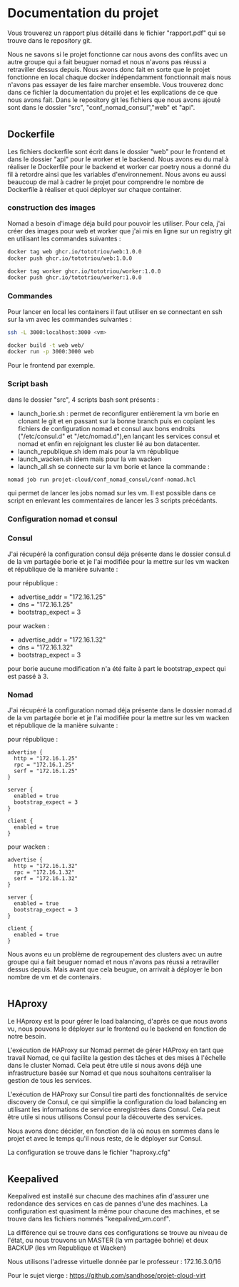 # Documentation du projet

Vous trouverez un rapport plus détaillé dans le fichier "rapport.pdf" qui se trouve dans le repository git.

Nous ne savons si le projet fonctionne car nous avons des conflits avec un autre groupe qui a fait beuguer nomad et nous n'avons pas réussi a retraviller dessus depuis. Nous avons donc fait en sorte que le projet fonctionne en local chaque docker indépendamment fonctionnait mais nous n'avons pas essayer de les faire marcher ensemble. Vous trouverez donc dans ce fichier la documentation du projet et les explications de ce que nous avons fait. Dans le repository git les fichiers que nous avons ajouté sont dans le dossier "src", "conf_nomad_consul","web" et "api".

#
## Dockerfile

Les fichiers dockerfile sont écrit dans le dossier "web" pour le frontend et dans le dossier "api" pour le worker et le backend.
Nous avons eu du mal à réaliser le Dockerfile pour le backend et worker car poetry nous a donné du fil à retordre ainsi que les variables d'environnement. Nous avons eu aussi beaucoup de mal à cadrer le projet pour comprendre le nombre de Dockerfile à réaliser et quoi déployer sur chaque container.


### construction des images

Nomad a besoin d'image déja build pour pouvoir les utiliser. Pour cela, j'ai créer des images pour web et worker que j'ai mis en ligne sur un registry git en utilisant les commandes suivantes :

```bash
docker tag web ghcr.io/tototriou/web:1.0.0
docker push ghcr.io/tototriou/web:1.0.0
```

```bash
docker tag worker ghcr.io/tototriou/worker:1.0.0
docker push ghcr.io/tototriou/worker:1.0.0
```

### Commandes 

Pour lancer en local les containers il faut utiliser en se connectant en ssh sur la vm avec les commandes suivantes :

```bash
ssh -L 3000:localhost:3000 <vm>
```

```bash
docker build -t web web/
docker run -p 3000:3000 web
```
Pour le frontend par exemple.


### Script bash

dans le dossier "src", 4 scripts bash sont présents :

- launch_borie.sh : permet de reconfigurer entièrement la vm borie en clonant le git et en passant sur la bonne branch puis en copiant les fichiers de configuration nomad et consul aux bons endroits ("/etc/consul.d" et "/etc/nomad.d"),en lançant les services consul et nomad et enfin en rejoignant les cluster lié au bon datacenter.
- launch_republique.sh idem mais pour la vm république
- launch_wacken.sh idem mais pour la vm wacken
- launch_all.sh se connecte sur la vm borie et lance la commande :

```bash
nomad job run projet-cloud/conf_nomad_consul/conf-nomad.hcl
```
qui permet de lancer les jobs nomad sur les vm. Il est possible dans ce script en enlevant les commentaires de lancer les 3 scripts précédants.


### Configuration nomad et consul

### Consul

J'ai récupéré la configuration consul déja présente dans le dossier consul.d de la vm partagée borie et je l'ai modifiée pour la mettre sur les vm wacken et république de la manière suivante :

pour république :

- advertise_addr = "172.16.1.25" 
- dns = "172.16.1.25"
- bootstrap_expect = 3

pour wacken :

- advertise_addr = "172.16.1.32"
- dns = "172.16.1.32"
- bootstrap_expect = 3

pour borie aucune modification n'a été faite à part le bootstrap_expect qui est passé à 3.

### Nomad

J'ai récupéré la configuration nomad déja présente dans le dossier nomad.d de la vm partagée borie et je l'ai modifiée pour la mettre sur les vm wacken et république de la manière suivante :

pour république :

```hcl
advertise {
  http = "172.16.1.25"
  rpc = "172.16.1.25"
  serf = "172.16.1.25"
}

server {
  enabled = true
  bootstrap_expect = 3
}

client {
  enabled = true
}
```

pour wacken :

```hcl
advertise {
  http = "172.16.1.32"
  rpc = "172.16.1.32"
  serf = "172.16.1.32"
}

server {
  enabled = true
  bootstrap_expect = 3
}

client {
  enabled = true
}
```

Nous avons eu un problème de regroupement des clusters avec un autre groupe qui a fait beuguer nomad et nous n'avons pas réussi a retraviller dessus depuis.
Mais avant que cela beugue, on arrivait à déployer le bon nombre de vm et de contenairs.

#
## HAproxy

Le HAproxy est la pour gérer le load balancing, d'après ce que nous avons vu, nous pouvons le déployer sur le frontend ou le backend en fonction de notre besoin. 

L'exécution de HAProxy sur Nomad permet de gérer HAProxy en tant que travail Nomad, ce qui facilite la gestion des tâches et des mises à l'échelle dans le cluster Nomad. Cela peut être utile si nous avons déjà une infrastructure basée sur Nomad et que nous souhaitons centraliser la gestion de tous les services.

L'exécution de HAProxy sur Consul tire parti des fonctionnalités de service discovery de Consul, ce qui simplifie la configuration du load balancing en utilisant les informations de service enregistrées dans Consul. Cela peut être utile si nous utilisons Consul pour la découverte des services. 

Nous avons donc décider, en fonction de là où nous en sommes dans le projet et avec le temps qu'il nous reste, de le déployer sur Consul. 

La configuration se trouve dans le fichier "haproxy.cfg"
#
## Keepalived

Keepalived est installé sur chacune des machines afin d'assurer une redondance des services en cas de pannes d'une des machines. 
La configuration est quasiment la même pour chacune des machines, et se trouve dans les fichiers nommés "keepalived_vm.conf". 

La différence qui se trouve dans ces configurations se trouve au niveau de l'état, ou nous trouvons un MASTER (la vm partagée bohrie) et deux BACKUP (les vm Republique et Wacken)

Nous utilisons l'adresse virtuelle donnée par le professeur : 172.16.3.0/16

Pour le sujet vierge : https://github.com/sandhose/projet-cloud-virt